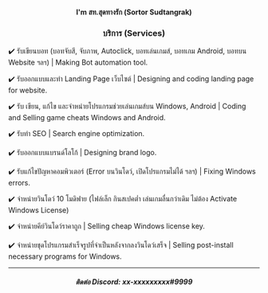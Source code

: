 <div align="center">
  <h4>I'm สท.สุดทางรัก (Sortor Sudtangrak)</h4>
  <h3>บริการ (Services)</h3>
</div>

<p>✔️ รับเขียนบอท (บอทจับสี, จับภาพ, Autoclick, บอทเล่นเกมส์, บอทเกม Android, บอทบน Website ฯลฯ) | Making Bot automation tool.</p>
<p>✔️ รับออกแบบและทำ Landing Page เว็บไซต์ | Designing and coding landing page for website.</p>
<p>✔️ รับ เขียน, แก้ไข และจำหน่ายโปรแกรมช่วยเล่นเกมส์บน Windows, Android | Coding and Selling game cheats Windows and Android.</p>
<p>✔️ รับทำ SEO | Search engine optimization.</p>
<p>✔️ รับออกแบบแบรนด์โลโก้ | Designing brand logo.</p>
<p>✔️ รับแก้ไขปัญหาคอมพิวเตอร์ (Error บนวินโดว์, เปิดโปรแกรมไม่ได้ ฯลฯ) | Fixing Windows errors.</p>
<p>✔️ จำหน่ายวินโดว์ 10 โมดิฟาย (ไฟล์เล็ก กินสเปคต่ำ เล่นเกมลื่นกว่าเดิม ไม่ต้อง Activate Windows License)</p>
<p>✔️ จำหน่ายคีย์วินโดว์ราคาถูก | Selling cheap Windows license key.</p>
<p>✔️ จำหน่ายชุดโปรแกรมสำเร็จรูปที่จำเป็นหลังจากลงวินโดว์เสร็จ | Selling post-install necessary programs for Windows.</p>

<hr>

<div align="center">
  <h5>ติดต่อ Discord: xx-xxxxxxxxx#9999</h5>
</div>
